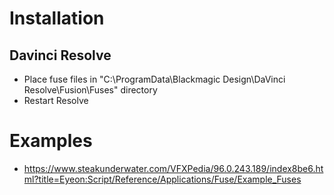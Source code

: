 # Installation
## Davinci Resolve
- Place fuse files in "C:\ProgramData\Blackmagic Design\DaVinci Resolve\Fusion\Fuses" directory
- Restart Resolve

# Examples
- https://www.steakunderwater.com/VFXPedia/96.0.243.189/index8be6.html?title=Eyeon:Script/Reference/Applications/Fuse/Example_Fuses